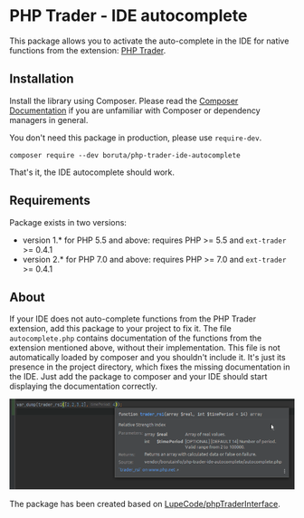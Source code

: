 # PHP Trader - IDE autocomplete

This package allows you to activate the auto-complete in the IDE for native functions from the extension: [PHP Trader](https://www.php.net/manual/en/ref.trader.php).

## Installation

Install the library using Composer. Please read the [Composer Documentation](https://getcomposer.org/doc/01-basic-usage.md) if you are unfamiliar with Composer or dependency managers in general.

You don't need this package in production, please use `require-dev`.
```shell
composer require --dev boruta/php-trader-ide-autocomplete
```

That's it, the IDE autocomplete should work.

## Requirements

Package exists in two versions:
- version 1.* for PHP 5.5 and above: requires PHP >= 5.5 and `ext-trader` >= 0.4.1
- version 2.* for PHP 7.0 and above: requires PHP >= 7.0 and `ext-trader` >= 0.4.1

## About

If your IDE does not auto-complete functions from the PHP Trader extension, add this package to your project to fix it. The file `autocomplete.php` contains documentation of the functions from the extension mentioned above, without their implementation. This file is not automatically loaded by composer and you shouldn't include it. It's just its presence in the project directory, which fixes the missing documentation in the IDE. Just add the package to composer and your IDE should start displaying the documentation correctly.

![PHPStorm auto-complete fixed](image.png "PHPStorm auto-complete fixed")

The package has been created based on [LupeCode/phpTraderInterface](https://github.com/LupeCode/phpTraderInterface).

